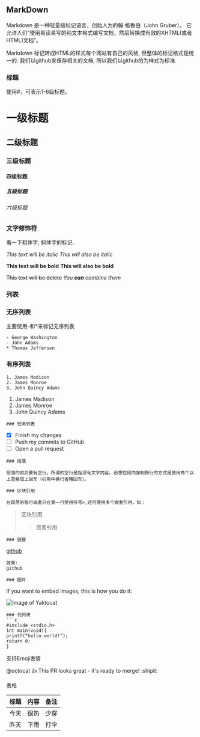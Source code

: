 ## MarkDown

Markdown 是一种轻量级标记语言，创始人为約翰·格魯伯（John Gruber）。 它允许人们“使用易读易写的纯文本格式编写文档，然后转换成有效的XHTML(或者HTML)文档”。

Markdown 标记转成HTML的样式每个网站有自己的风格, 但整体的标记格式是统一的. 我们以github来保存相关的文档, 所以我们以github的为样式为标准.

### 标题

使用#，可表示1-6级标题。

# 一级标题
## 二级标题
### 三级标题
#### 四级标题
##### 五级标题
###### 六级标题

### 文字修饰符

看一下粗体字, 斜体字的标记.

*This text will be italic*
_This will also be italic_

**This text will be bold**
__This will also be bold__

~~This text will be delete~~
_You **can** combine them_

### 列表

### 无序列表
主要使用-和*来标记无序列表
```
- George Washington
- John Adams
* Thomas Jefferson
```
### 有序列表
```
1. James Madison
2. James Monroe
3. John Quincy Adams
```
1. James Madison
1. James Monroe
1. John Quincy Adams
```
### 任务列表
```
- [x] Finish my changes
- [ ] Push my commits to GitHub
- [ ] Open a pull request
```
### 段落

段落的前后要有空行，所谓的空行是指没有文字内容。若想在段内强制换行的方式是使用两个以上空格加上回车（引用中换行省略回车）。

### 区块引用

在段落的每行或者只在第一行使用符号>,还可使用多个嵌套引用，如：
```
> 区块引用
>> 嵌套引用
```
### 链接
```
[github](http://github.com)
```
效果:
github

### 图片
```
If you want to embed images, this is how you do it:

![Image of Yaktocat](https://octodex.github.com/images/yaktocat.png)
```
### 代码块
```c
#include <stdio.h>
int main(void){
printf(“hello world!”);
return 0;
}
```
支持Emoji表情

@octocat :+1: This PR looks great - it's ready to merge! :shipit:

表格

标题 | 内容 | 备注
-----|------|-----
今天 | 很热 | 少穿
昨天 | 下雨 | 打伞



